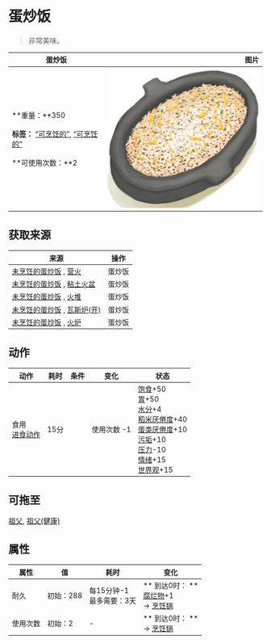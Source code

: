 # 蛋炒饭  
> 非常美味。  
  
  蛋炒饭  |   图片   
 ----  |  ----:   
 **重量：**350<br><br>**标签：**	[“可烹饪的”](tag_Cookable.md), [“可烹饪的”](tag_MealCookingpot.md)<br><br>**可使用次数：**2  |  <img decoding="async" src="Sprite/EggFriedRice.png" href="a.md" style="max-width:300px;max-height:300px;">   
  
## 获取来源  
来源  |  操作  
----  |  ----  
[未烹饪的蛋炒饭](EggFriedRiceUncooked.md) , [营火](Campfire.md)  |  蛋炒饭  
[未烹饪的蛋炒饭](EggFriedRiceUncooked.md) , [粘土火盆](ClayFirePit.md)  |  蛋炒饭  
[未烹饪的蛋炒饭](EggFriedRiceUncooked.md) , [火堆](Fire.md)  |  蛋炒饭  
[未烹饪的蛋炒饭](EggFriedRiceUncooked.md) , [瓦斯炉(开)](GasCookerOn.md)  |  蛋炒饭  
[未烹饪的蛋炒饭](EggFriedRiceUncooked.md) , [火炉](Stove.md)  |  蛋炒饭  
## 动作  
动作  |  耗时  |  条件  |  变化  |  状态  
----  |  ----  |  ----  |  ----  |  ----  
食用<br>[进食动作](EatingAction.md)  |  15分  |    |  使用次数  -1  |  [饱食](Satiation.md)+50<br>[胃](Stomach.md)+50<br>[水分](Hydration.md)+4<br>[稻米<nobr>厌倦度</nobr>](SaturationRice.md)+40<br>[蛋类<nobr>厌倦度</nobr>](SaturationEggs.md)+10<br>[污垢](Filth.md)+10<br>[压力](Stress.md)-10<br>[情绪](Morale.md)+15<br>[世界观](Structure.md)+15  
## 可拖至  
[祖父](Grandfather.md), [祖父(健康)](GrandfatherHealthy.md)  
## 属性   
属性  |  值  |  耗时  |  变化  
----  |  ----  |  ----  |  ----  
耐久  |  初始：288  |  每15分钟-1<br>最多需要：3天  |  ** 到达0时： **<br>[腐烂物](RottenRemains.md)+1 <br>→ [烹饪锅](CookingPot.md)  
使用次数  |  初始：2  |  -  |  ** 到达0时： **<br>→ [烹饪锅](CookingPot.md)  
